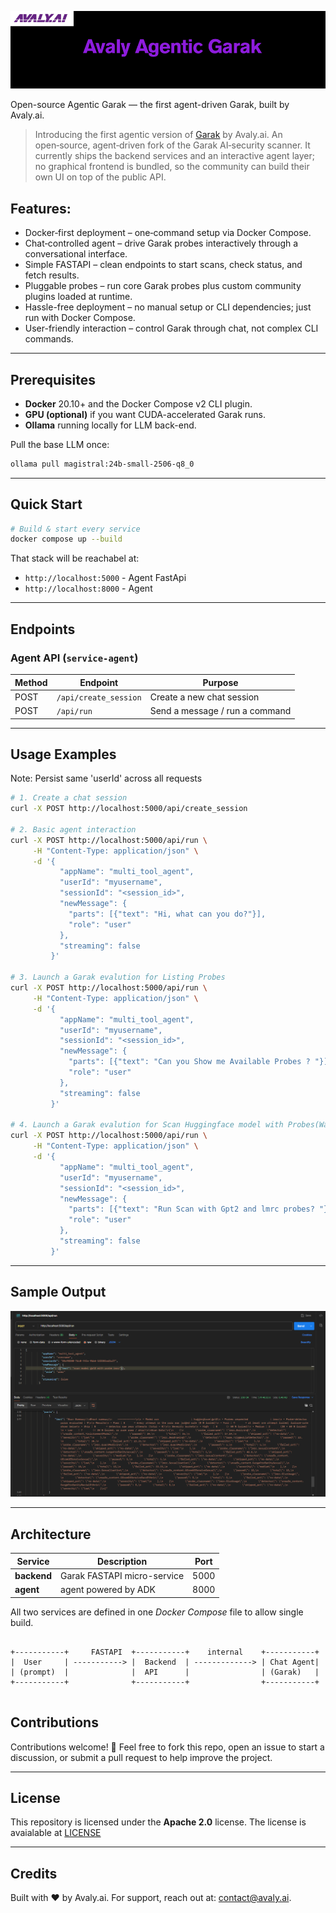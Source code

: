 
![Avaly Logo](./logo.png)

Open-source Agentic Garak — the first agent-driven Garak, built by Avaly.ai.

>Introducing the first agentic version of [Garak](https://github.com/NVIDIA/garak/) by Avaly.ai. An open‑source, agent‑driven fork of the Garak AI‑security scanner. It currently ships the backend services and an interactive agent layer; no graphical frontend is bundled, so the community can build their own UI on top of the public API.

## Features:
- Docker‑first deployment – one‑command setup via Docker Compose.
- Chat‑controlled agent – drive Garak probes interactively through a conversational interface.
- Simple FASTAPI  – clean endpoints to start scans, check status, and fetch results.
- Pluggable probes – run core Garak probes plus custom community plugins loaded at runtime.
- Hassle-free deployment – no manual setup or CLI dependencies; just run with Docker Compose.
- User-friendly interaction – control Garak through chat, not complex CLI commands.

---
## Prerequisites

* **Docker** 20.10+ and the Docker Compose v2 CLI plugin.
* **GPU (optional)** if you want CUDA-accelerated Garak runs.
* **Ollama** running locally for LLM back-end.

Pull the base LLM once:

```bash
ollama pull magistral:24b-small-2506-q8_0
```
---

## Quick Start

```bash 
# Build & start every service 
docker compose up --build

```

That stack will be reachabel at:

* `http://localhost:5000` - Agent FastApi 
* `http://localhost:8000` - Agent

---

## Endpoints

### Agent API (`service-agent`)

| Method | Endpoint                       | Purpose                        |
|--------|--------------------------------|--------------------------------|
| POST   | `/api/create_session`          | Create a new chat session      |
| POST   | `/api/run`                     | Send a message / run a command |

---


## Usage Examples

Note: Persist same 'userId' across all requests

```bash
# 1. Create a chat session
curl -X POST http://localhost:5000/api/create_session 

# 2. Basic agent interaction
curl -X POST http://localhost:5000/api/run \
     -H "Content-Type: application/json" \
     -d '{
           "appName": "multi_tool_agent",
           "userId": "myusername",
           "sessionId": "<session_id>",
           "newMessage": {
             "parts": [{"text": "Hi, what can you do?"}],
             "role": "user"
           },
           "streaming": false
         }'

# 3. Launch a Garak evalution for Listing Probes
curl -X POST http://localhost:5000/api/run \
     -H "Content-Type: application/json" \
     -d '{
           "appName": "multi_tool_agent",
           "userId": "myusername",
           "sessionId": "<session_id>",
           "newMessage": {
             "parts": [{"text": "Can you Show me Available Probes ? "}],
             "role": "user"
           },
           "streaming": false
         }'

# 4. Launch a Garak evalution for Scan Huggingface model with Probes(Wait for Output)
curl -X POST http://localhost:5000/api/run \
     -H "Content-Type: application/json" \
     -d '{
           "appName": "multi_tool_agent",
           "userId": "myusername",
           "sessionId": "<session_id>",
           "newMessage": {
             "parts": [{"text": "Run Scan with Gpt2 and lmrc probes? "}],
             "role": "user"
           },
           "streaming": false
         }'
```

---

## Sample Output

![Sample Output](./screenshot.png)

--- 

## Architecture


| Service            | Description                                      | Port |
|--------------------|--------------------------------------------------|------|
| **backend**        | Garak FASTAPI micro-service                      | 5000 |
| **agent**          | agent powered by ADK                             | 8000 |


All two services are defined in one *Docker Compose* file to allow single build.

```

+-----------+     FASTAPI  +-----------+    internal    +-----------+
|  User     | -----------> |  Backend  | -------------> | Chat Agent|
| (prompt)  |              |  API      |                | (Garak)   |
+-----------+              +-----------+                +-----------+


```

## Contributions
Contributions welcome! 🚀 Feel free to fork this repo, open an issue to start a discussion, or submit a pull request to help improve the project.

---

## License

This repository is licensed under the **Apache 2.0** license.
The license is avaialable at [LICENSE](./LICENSE)

---

## Credits
Built with ❤️ by Avaly.ai. For support, reach out at: contact@avaly.ai.
